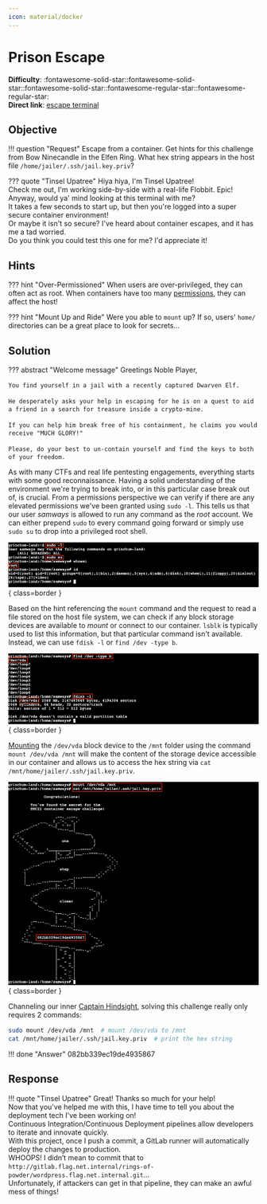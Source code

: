 ```yaml
---
icon: material/docker
---
```


# Prison Escape

**Difficulty**: :fontawesome-solid-star::fontawesome-solid-star::fontawesome-solid-star::fontawesome-regular-star::fontawesome-regular-star:<br/>
**Direct link**: [escape terminal](https://hhc22-escapeh.kringlecon.com/?&challenge=escape&id=3fbfe97a-8a39-4713-b526-e98de8b06892)


## Objective

!!! question "Request"
    Escape from a container. Get hints for this challenge from Bow Ninecandle in the Elfen Ring. What hex string appears in the host file `/home/jailer/.ssh/jail.key.priv`?

??? quote "Tinsel Upatree"
    Hiya hiya, I'm Tinsel Upatree!<br/>
    Check me out, I'm working side-by-side with a real-life Flobbit. Epic!<br/>
    Anyway, would ya' mind looking at this terminal with me?<br/>
    It takes a few seconds to start up, but then you're logged into a super secure container environment!<br/>
    Or maybe it isn't so secure? I've heard about container escapes, and it has me a tad worried.<br/>
    Do you think you could test this one for me? I'd appreciate it!


## Hints

??? hint "Over-Permissioned"
    When users are over-privileged, they can often act as root. When containers have too many [permissions](https://learn.snyk.io/lessons/container-runs-in-privileged-mode/kubernetes/), they can affect the host!

??? hint "Mount Up and Ride"
    Were you able to `mount` up? If so, users' `home/` directories can be a great place to look for secrets...


## Solution

??? abstract "Welcome message"
    Greetings Noble Player,

    You find yourself in a jail with a recently captured Dwarven Elf.

    He desperately asks your help in escaping for he is on a quest to aid a friend in a search for treasure inside a crypto-mine.

    If you can help him break free of his containment, he claims you would receive "MUCH GLORY!"

    Please, do your best to un-contain yourself and find the keys to both of your freedom.

As with many CTFs and real life pentesting engagements, everything starts with some good reconnaissance. Having a solid understanding of the environment we're trying to break into, or in this particular case break out of, is crucial. From a permissions perspective we can verify if there are any elevated permissions we've been granted using `sudo -l`. This tells us that our user *samways* is allowed to run any command as the *root* account. We can either prepend `sudo` to every command going forward or simply use `sudo su` to drop into a privileged root shell.

![Elevating privileges](../img/objectives/o6/elevating_privileges.png){ class=border }

Based on the hint referencing the `mount` command and the request to read a file stored on the host file system, we can check if any block storage devices are available to *mount* or connect to our container. `lsblk` is typically used to list this information, but that particular command isn't available. Instead, we can use `fdisk -l` or `find /dev -type b`.

![Find storage devices](../img/objectives/o6/find_storage_devices.png){ class=border }

[Mounting](https://www.simplified.guide/linux/disk-mount) the `/dev/vda` block device to the `/mnt` folder using the command `mount /dev/vda /mnt` will make the content of the storage device accessible in our container and allows us to access the hex string via `cat /mnt/home/jailer/.ssh/jail.key.priv`.

![Solution](../img/objectives/o6/solution.png){ class=border }

Channeling our inner [Captain Hindsight](https://southpark.fandom.com/wiki/Captain_Hindsight), solving this challenge really only requires 2 commands:

```bash linenums="1" title="Terminal commands to solve the challenge"
sudo mount /dev/vda /mnt  # mount /dev/vda to /mnt
cat /mnt/home/jailer/.ssh/jail.key.priv  # print the hex string
```

!!! done "Answer"
    082bb339ec19de4935867


## Response

!!! quote "Tinsel Upatree"
    Great! Thanks so much for your help!<br/>
    Now that you've helped me with this, I have time to tell you about the deployment tech I've been working on!<br/>
    Continuous Integration/Continuous Deployment pipelines allow developers to iterate and innovate quickly.<br/>
    With this project, once I push a commit, a GitLab runner will automatically deploy the changes to production.<br/>
    WHOOPS! I didn’t mean to commit that to `http://gitlab.flag.net.internal/rings-of-powder/wordpress.flag.net.internal.git`...<br/>
    Unfortunately, if attackers can get in that pipeline, they can make an awful mess of things!
